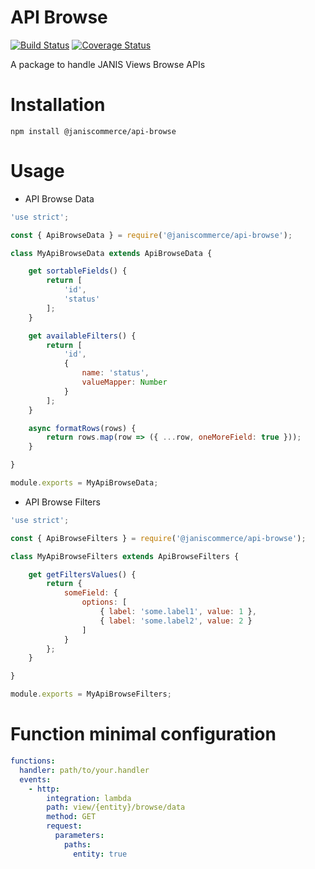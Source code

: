 # API Browse

[![Build Status](https://travis-ci.org/janis-commerce/api-browse.svg?branch=master)](https://travis-ci.org/janis-commerce/api-browse)
[![Coverage Status](https://coveralls.io/repos/github/janis-commerce/api-browse/badge.svg?branch=master)](https://coveralls.io/github/janis-commerce/api-browse?branch=master)

A package to handle JANIS Views Browse APIs

# Installation

```
npm install @janiscommerce/api-browse
```

# Usage

- API Browse Data
```js
'use strict';

const { ApiBrowseData } = require('@janiscommerce/api-browse');

class MyApiBrowseData extends ApiBrowseData {

	get sortableFields() {
		return [
			'id',
			'status'
		];
	}

	get availableFilters() {
		return [
			'id',
			{
				name: 'status',
				valueMapper: Number
			}
		];
	}

	async formatRows(rows) {
		return rows.map(row => ({ ...row, oneMoreField: true }));
	}

}

module.exports = MyApiBrowseData;
```

- API Browse Filters
```js
'use strict';

const { ApiBrowseFilters } = require('@janiscommerce/api-browse');

class MyApiBrowseFilters extends ApiBrowseFilters {

	get getFiltersValues() {
		return {
			someField: {
				options: [
					{ label: 'some.label1', value: 1 },
					{ label: 'some.label2', value: 2 }
				]
			}
		};
	}

}

module.exports = MyApiBrowseFilters;
```

# Function minimal configuration

```yml
functions:
  handler: path/to/your.handler
  events:
    - http:
        integration: lambda
        path: view/{entity}/browse/data
        method: GET
        request:
          parameters:
            paths:
              entity: true
```